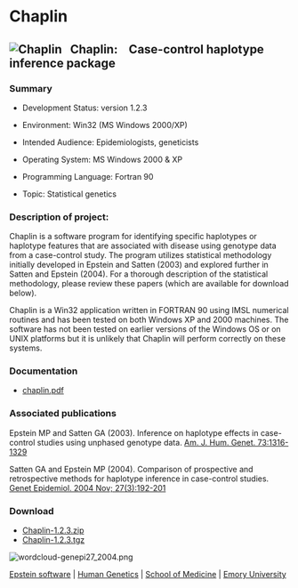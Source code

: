 # Chaplin

## ![Chaplin](http://genetics.emory.edu/labs/epstein/software/chaplin/graphics/chaplin.jpg)   <span class="large"> Chaplin:    **C**ase-control **hapl**otype **in**ference package</span>

### Summary

*   Development Status: version 1.2.3  

*   Environment: Win32 (MS Windows 2000/XP)  

*   Intended Audience: Epidemiologists, geneticists  

*   Operating System: MS Windows 2000 & XP  

*   Programming Language: Fortran 90  

*   Topic: Statistical genetics  

### Description of project:

Chaplin is a software program for identifying specific haplotypes or haplotype features that are associated with disease using genotype data from a case-control study. The program utilizes statistical methodology initially developed in Epstein and Satten (2003) and explored further in Satten and Epstein (2004). For a thorough description of the statistical methodology, please review these papers (which are available for download below).  

Chaplin is a Win32 application written in FORTRAN 90 using IMSL numerical routines and has been tested on both Windows XP and 2000 machines. The software has not been tested on earlier versions of the Windows OS or on UNIX platforms but it is unlikely that Chaplin will perform correctly on these systems.

### Documentation

*   [chaplin.pdf](http://genetics.emory.edu/labs/epstein/software/chaplin/doc/chaplin.pdf)

### Associated publications

Epstein MP and Satten GA (2003). Inference on haplotype effects in case-control studies using unphased genotype data. [Am. J. Hum. Genet. 73:1316-1329](http://www.ajhg.org/AJHG/abstract/S0002-9297(07)63984-6)  

Satten GA and Epstein MP (2004). Comparison of prospective and retrospective methods for haplotype inference in case-control studies. [Genet Epidemiol. 2004 Nov; 27(3):192-201](http://www3.interscience.wiley.com/cgi-bin/abstract/109624987/ABSTRACT)

### Download

*   [Chaplin-1.2.3.zip](src/1.2.3/Chaplin-1.2.3.zip)
*   [Chaplin-1.2.3.tgz](src/1.2.3/Chaplin-1.2.3.tgz)

![wordcloud-genepi27_2004.png](http://genetics.emory.edu/labs/epstein/software/chaplin/wordcloud-genepi27_2004.png)

[Epstein software](http://genetics.emory.edu/labs/epstein/software/index.html) | [Human Genetics](http://genetics.emory.edu/) | [School of Medicine](http://www.med.emory.edu/) | [Emory University](http://www.emory.edu/)
